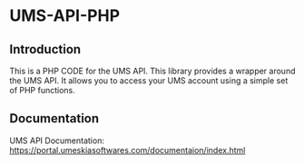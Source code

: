 # UMS-API-PHP

## Introduction

This is a PHP CODE for the UMS API. This library provides a wrapper around the UMS API. It allows you to access your UMS account using a simple set of PHP functions.

## Documentation

UMS API Documentation: https://portal.umeskiasoftwares.com/documentaion/index.html

